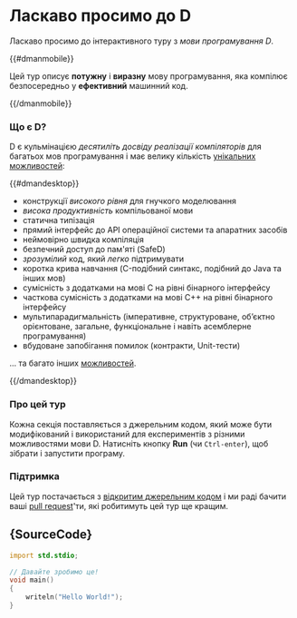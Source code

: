 # Ласкаво просимо до D

Ласкаво просимо до інтерактивного туру з *мови програмування D*. 

{{#dmanmobile}}

Цей тур описує __потужну__ і __виразну__ мову програмування,
яка компілює безпосередньо у __ефективний__ машинний код.

{{/dmanmobile}}

### Що є D?

D є кульмінацією _десятиліть досвіду реалізації компіляторів_
для багатьох мов програмування і має велику кількість
[унікальних можливостей](http://dlang.org/overview.html):

{{#dmandesktop}}

- конструкції _високого рівня_ для гнучкого моделювання
- _висока продуктивність_ компільованої мови
- статична типізація
- прямий інтерфейс до API операційної системи та апаратних засобів
- неймовірно швидка компіляція
- безпечний доступ до пам'яті (SafeD)
- _зрозумiлий_ код, який _легко_ пiдтримувати
- коротка крива навчання (C-подібний синтакс, подібний до Java та інших мов)
- сумісність з додатками на мові C на рівні бінарного інтерфейсу
- часткова сумісність з додатками на мові C++ на рівні бінарного інтерфейсу
- мультипарадигмальність (iмперативне, структуроване, об’єктно орієнтоване, загальне, функціональне і навiть асемблерне програмування)
- вбудоване запобігання помилок (контракти, Unit-тести)

... та багато інших [можливостей](http://dlang.org/overview.html).

{{/dmandesktop}}

### Про цей тур

Кожна секція поставляється з джерельним кодом, який може бути модифікований і використаний для експериментів з різними можливостями мови D.
Натисніть кнопку __Run__ (чи `Ctrl-enter`), щоб зібрати і запустити програму.

### Підтримка

Цей тур постачається з [відкритим джерельним кодом](https://github.com/dlang-tour) і ми раді бачити ваші [pull request](https://help.github.com/articles/about-pull-requests/)'ти, які робитимуть цей тур ще кращим.

## {SourceCode}

```d
import std.stdio;

// Давайте зробимо це!
void main()
{
    writeln("Hello World!");
}
```
